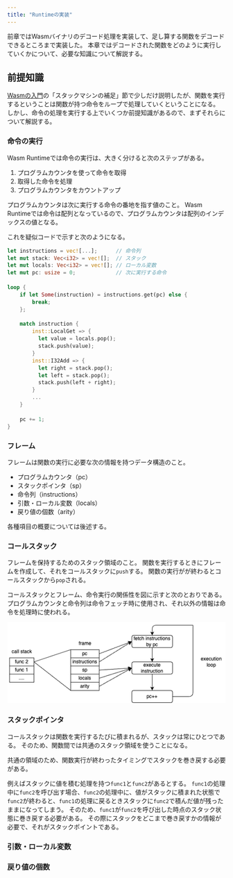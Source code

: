 ```yaml
---
title: "Runtimeの実装"
---
```


前章ではWasmバイナリのデコード処理を実装して、足し算する関数をデコードできるところまで実装した。
本章ではデコードされた関数をどのように実行していくかについて、必要な知識について解説する。

## 前提知識

[Wasmの入門](/books/writing-wasm-runtime-in-rust/03_intro_wasm%252Emd)の「スタックマシンの補足」節で少しだけ説明したが、関数を実行するということは関数が持つ命令をループで処理していくということになる。
しかし、命令の処理を実行する上でいくつか前提知識があるので、まずそれらについて解説する。

### 命令の実行

Wasm Runtimeでは命令の実行は、大きく分けると次のステップがある。

1. プログラムカウンタを使って命令を取得
2. 取得した命令を処理
3. プログラムカウンタをカウントアップ

プログラムカウンタは次に実行する命令の番地を指す値のこと。
Wasm Runtimeでは命令は配列となっているので、プログラムカウンタは配列のインデックスの値となる。

これを疑似コードで示すと次のようになる。

```rust
let instructions = vec![...];      // 命令列
let mut stack: Vec<i32> = vec![];  // スタック
let mut locals: Vec<i32> = vec![]; // ローカル変数
let mut pc: usize = 0;             // 次に実行する命令

loop {
    if let Some(instruction) = instructions.get(pc) else {
        break;
    };

    match instruction {
        inst::LocalGet => {
          let value = locals.pop();
          stack.push(value);
        }
        inst::I32Add => {
          let right = stack.pop();
          let left = stack.pop();
          stack.push(left + right);
        }
        ...
    }

    pc += 1;
}
```

### フレーム

フレームは関数の実行に必要な次の情報を持つデータ構造のこと。

- プログラムカウンタ（pc）
- スタックポインタ（sp）
- 命令列（instructions）
- 引数・ローカル変数（locals）
- 戻り値の個数（arity）

各種項目の概要については後述する。

### コールスタック

フレームを保持するためのスタック領域のこと。
関数を実行するときにフレームを作成して、それをコールスタックに`push`する。
関数の実行がが終わるとコールスタックから`pop`される。

コールスタックとフレーム、命令実行の関係性を図に示すと次のとおりである。
プログラムカウンタと命令列は命令フェッチ時に使用され、それ以外の情報は命令を処理時に使われる。

![](/images/about_execution.drawio.png)

### スタックポインタ

コールスタックは関数を実行するたびに積まれるが、スタックは常にひとつである。
そのため、関数間では共通のスタック領域を使うことになる。

共通の領域のため、関数実行が終わったタイミングでスタックを巻き戻する必要がある。

例えばスタックに値を積む処理を持つ`func1`と`func2`があるとする。
`func1`の処理中に`func2`を呼び出す場合、`func2`の処理中に、値がスタックに積まれた状態で`func2`が終わると、`func1`の処理に戻るときスタックに`func2`で積んだ値が残ったままになってしまう。
そのため、`func1`が`func2`を呼び出した時点のスタック状態に巻き戻する必要がある。
その際にスタックをどこまで巻き戻すかの情報が必要で、それがスタックポイントである。

### 引数・ローカル変数

### 戻り値の個数
